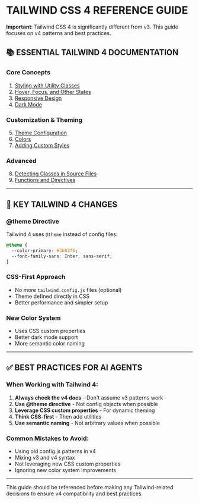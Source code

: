 # TAILWIND CSS 4 REFERENCE GUIDE

**Important**: Tailwind CSS 4 is significantly different from v3. This guide focuses on v4 patterns and best practices.

## 📚 **ESSENTIAL TAILWIND 4 DOCUMENTATION**

### **Core Concepts**
1. [Styling with Utility Classes](https://tailwindcss.com/docs/styling-with-utility-classes)
2. [Hover, Focus, and Other States](https://tailwindcss.com/docs/hover-focus-and-other-states)
3. [Responsive Design](https://tailwindcss.com/docs/responsive-design)
4. [Dark Mode](https://tailwindcss.com/docs/dark-mode)

### **Customization & Theming**
5. [Theme Configuration](https://tailwindcss.com/docs/theme)
6. [Colors](https://tailwindcss.com/docs/colors)
7. [Adding Custom Styles](https://tailwindcss.com/docs/adding-custom-styles)

### **Advanced**
8. [Detecting Classes in Source Files](https://tailwindcss.com/docs/detecting-classes-in-source-files)
9. [Functions and Directives](https://tailwindcss.com/docs/functions-and-directives)

---

## 🚨 **KEY TAILWIND 4 CHANGES**

### **@theme Directive**
Tailwind 4 uses `@theme` instead of config files:
```css
@theme {
  --color-primary: #3b82f6;
  --font-family-sans: Inter, sans-serif;
}
```

### **CSS-First Approach**
- No more `tailwind.config.js` files (optional)
- Theme defined directly in CSS
- Better performance and simpler setup

### **New Color System**
- Uses CSS custom properties
- Better dark mode support
- More semantic color naming

---

## ✅ **BEST PRACTICES FOR AI AGENTS**

### **When Working with Tailwind 4:**
1. **Always check the v4 docs** - Don't assume v3 patterns work
2. **Use @theme directive** - Not config objects when possible
3. **Leverage CSS custom properties** - For dynamic theming
4. **Think CSS-first** - Then add utilities
5. **Use semantic naming** - Not arbitrary values when possible

### **Common Mistakes to Avoid:**
- Using old config.js patterns in v4
- Mixing v3 and v4 syntax
- Not leveraging new CSS custom properties
- Ignoring new color system improvements

---

This guide should be referenced before making any Tailwind-related decisions to ensure v4 compatibility and best practices.